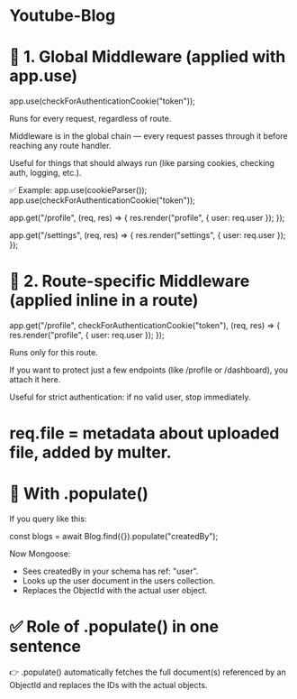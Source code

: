 # Youtube-Blog

# 📌 1. Global Middleware (applied with app.use)
app.use(checkForAuthenticationCookie("token"));

Runs for every request, regardless of route.

Middleware is in the global chain — every request passes through it before reaching any route handler.

Useful for things that should always run (like parsing cookies, checking auth, logging, etc.).

✅ Example:
app.use(cookieParser());
app.use(checkForAuthenticationCookie("token"));

app.get("/profile", (req, res) => {
  res.render("profile", { user: req.user });
});

app.get("/settings", (req, res) => {
  res.render("settings", { user: req.user });
});

# 📌 2. Route-specific Middleware (applied inline in a route)
app.get("/profile", checkForAuthenticationCookie("token"), (req, res) => {
  res.render("profile", { user: req.user });
});


Runs only for this route.

If you want to protect just a few endpoints (like /profile or /dashboard), you attach it here.

Useful for strict authentication: if no valid user, stop immediately.


# req.file = metadata about uploaded file, added by multer.

# 🔑 With .populate()

If you query like this:

const blogs = await Blog.find({}).populate("createdBy");


Now Mongoose:

- Sees createdBy in your schema has ref: "user".
- Looks up the user document in the users collection.
- Replaces the ObjectId with the actual user object.

# ✅ Role of .populate() in one sentence
👉 .populate() automatically fetches the full document(s) referenced by an ObjectId and replaces the IDs with the actual objects.

